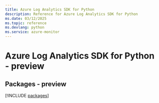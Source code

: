 ```yaml
---
title: Azure Log Analytics SDK for Python
description: Reference for Azure Log Analytics SDK for Python
ms.date: 03/12/2025
ms.topic: reference
ms.devlang: python
ms.service: azure-monitor
---
```

# Azure Log Analytics SDK for Python - preview
## Packages - preview
[!INCLUDE [packages](log-analytics-index.md)]